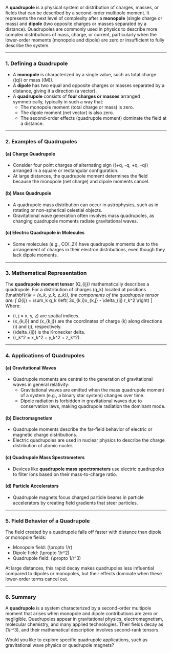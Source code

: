 A **quadrupole** is a physical system or distribution of charges, masses, or fields that can be described by a second-order multipole moment. It represents the next level of complexity after a **monopole** (single charge or mass) and **dipole** (two opposite charges or masses separated by a distance). Quadrupoles are commonly used in physics to describe more complex distributions of mass, charge, or current, particularly when the lower-order moments (monopole and dipole) are zero or insufficient to fully describe the system.

---

### **1. Defining a Quadrupole**
- A **monopole** is characterized by a single value, such as total charge (\(q\)) or mass (\(M\)).
- A **dipole** has two equal and opposite charges or masses separated by a distance, giving it a direction (a vector).
- A **quadrupole** consists of **four charges or masses** arranged symmetrically, typically in such a way that:
  - The monopole moment (total charge or mass) is zero.
  - The dipole moment (net vector) is also zero.
  - The second-order effects (quadrupole moment) dominate the field at a distance.

---

### **2. Examples of Quadrupoles**
#### (a) **Charge Quadrupole**
- Consider four point charges of alternating sign (\(+q, -q, +q, -q\)) arranged in a square or rectangular configuration. 
- At large distances, the quadrupole moment determines the field because the monopole (net charge) and dipole moments cancel.

#### (b) **Mass Quadrupole**
- A quadrupole mass distribution can occur in astrophysics, such as in rotating or non-spherical celestial objects.
- Gravitational wave generation often involves mass quadrupoles, as changing quadrupole moments radiate gravitational waves.

#### (c) **Electric Quadrupole in Molecules**
- Some molecules (e.g., CO\(_2\)) have quadrupole moments due to the arrangement of charges in their electron distributions, even though they lack dipole moments.

---

### **3. Mathematical Representation**
The **quadrupole moment tensor** \(Q_{ij}\) mathematically describes a quadrupole. For a distribution of charges \(q_k\) located at positions \(\mathbf{r}_k = (x_k, y_k, z_k)\), the components of the quadrupole tensor are:
\[
Q_{ij} = \sum_k q_k \left( 3x_{k,i}x_{k,j} - \delta_{ij} r_k^2 \right)
\]
Where:
- \(i, j = x, y, z\) are spatial indices.
- \(x_{k,i}\) and \(x_{k,j}\) are the coordinates of charge \(k\) along directions \(i\) and \(j\), respectively.
- \(\delta_{ij}\) is the Kronecker delta.
- \(r_k^2 = x_k^2 + y_k^2 + z_k^2\).

---

### **4. Applications of Quadrupoles**
#### (a) **Gravitational Waves**
- Quadrupole moments are central to the generation of gravitational waves in general relativity:
  - Gravitational waves are emitted when the mass quadrupole moment of a system (e.g., a binary star system) changes over time.
  - Dipole radiation is forbidden in gravitational waves due to conservation laws, making quadrupole radiation the dominant mode.

#### (b) **Electromagnetism**
- Quadrupole moments describe the far-field behavior of electric or magnetic charge distributions.
- Electric quadrupoles are used in nuclear physics to describe the charge distribution of atomic nuclei.

#### (c) **Quadrupole Mass Spectrometers**
- Devices like **quadrupole mass spectrometers** use electric quadrupoles to filter ions based on their mass-to-charge ratio.

#### (d) **Particle Accelerators**
- Quadrupole magnets focus charged particle beams in particle accelerators by creating field gradients that steer particles.

---

### **5. Field Behavior of a Quadrupole**
The field created by a quadrupole falls off faster with distance than dipole or monopole fields:
- Monopole field: \(\propto 1/r\)
- Dipole field: \(\propto 1/r^2\)
- Quadrupole field: \(\propto 1/r^3\)

At large distances, this rapid decay makes quadrupoles less influential compared to dipoles or monopoles, but their effects dominate when these lower-order terms cancel out.

---

### **6. Summary**
A **quadrupole** is a system characterized by a second-order multipole moment that arises when monopole and dipole contributions are zero or negligible. Quadrupoles appear in gravitational physics, electromagnetism, molecular chemistry, and many applied technologies. Their fields decay as \(1/r^3\), and their mathematical description involves second-rank tensors.

Would you like to explore specific quadrupole applications, such as gravitational wave physics or quadrupole magnets?

